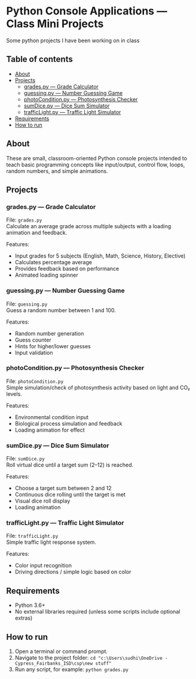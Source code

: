 # Python Console Applications — Class Mini Projects

Some python projects I have been working on in class

## Table of contents
- [About](#about)
- [Projects](#projects)
  - [grades.py — Grade Calculator](#gradespy---grade-calculator)
  - [guessing.py — Number Guessing Game](#guessingpy---number-guessing-game)
  - [photoCondition.py — Photosynthesis Checker](#photoconditionpy---photosynthesis-checker)
  - [sumDice.py — Dice Sum Simulator](#sumdicepy---dice-sum-simulator)
  - [trafficLight.py — Traffic Light Simulator](#trafficlightpy---traffic-light-simulator)
- [Requirements](#requirements)
- [How to run](#how-to-run)

## About
These are small, classroom-oriented Python console projects intended to teach basic programming concepts like input/output, control flow, loops, random numbers, and simple animations.

## Projects

### grades.py — Grade Calculator
File: `grades.py`  
Calculate an average grade across multiple subjects with a loading animation and feedback.

Features:
- Input grades for 5 subjects (English, Math, Science, History, Elective)
- Calculates percentage average
- Provides feedback based on performance
- Animated loading spinner

### guessing.py — Number Guessing Game
File: `guessing.py`  
Guess a random number between 1 and 100.

Features:
- Random number generation
- Guess counter
- Hints for higher/lower guesses
- Input validation

### photoCondition.py — Photosynthesis Checker
File: `photoCondition.py`  
Simple simulation/check of photosynthesis activity based on light and CO₂ levels.

Features:
- Environmental condition input
- Biological process simulation and feedback
- Loading animation for effect

### sumDice.py — Dice Sum Simulator
File: `sumDice.py`  
Roll virtual dice until a target sum (2–12) is reached.

Features:
- Choose a target sum between 2 and 12
- Continuous dice rolling until the target is met
- Visual dice roll display
- Loading animation

### trafficLight.py — Traffic Light Simulator
File: `trafficLight.py`  
Simple traffic light response system.

Features:
- Color input recognition
- Driving directions / simple logic based on color

## Requirements
- Python 3.6+
- No external libraries required (unless some scripts include optional extras)

## How to run
1. Open a terminal or command prompt.
2. Navigate to the project folder:
   `cd "c:\Users\sudhi\OneDrive - Cypress_Fairbanks_ISD\csp\new stuff"`
3. Run any script, for example:
   `python grades.py`
